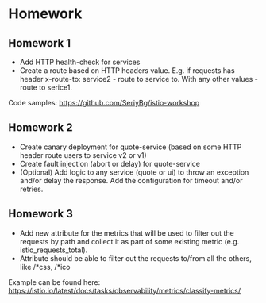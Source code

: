 # Homework

## Homework 1

- Add HTTP health-check for services
- Create a route based on HTTP headers value. E.g. if requests has header x-route-to: service2 - route to service to. With any other values - route to serice1.


Code samples: https://github.com/SeriyBg/istio-workshop


## Homework 2

- Create canary deployment for quote-service (based on some HTTP header route users to service v2 or v1)
- Create fault injection (abort or delay) for quote-service
- (Optional) Add logic to any service (quote or ui) to throw an exception and/or delay the response. Add the configuration for timeout and/or retries.

## Homework 3

- Add new attribute for the metrics that will be used to filter out the requests by path and collect it as part of some existing metric (e.g. istio_requests_total).
- Attribute should be able to filter out the requests to/from all the others, like /*css, /*ico

Example can be found here: https://istio.io/latest/docs/tasks/observability/metrics/classify-metrics/
